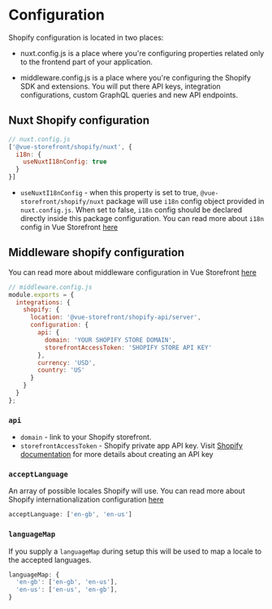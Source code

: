# Configuration


Shopify configuration is located in two places:

- nuxt.config.js is a place where you're configuring properties related only to the frontend part of your application.

- middleware.config.js is a place where you're configuring the Shopify SDK and extensions. You will put there API keys, integration configurations, custom GraphQL queries and new API endpoints.

## Nuxt Shopify configuration

```js
// nuxt.config.js
['@vue-storefront/shopify/nuxt', {
  i18n: {
    useNuxtI18nConfig: true
  }
}]
```

- `useNuxtI18nConfig` - when this property is set to true, `@vue-storefront/shopify/nuxt` package will use `i18n` config object provided in `nuxt.config.js`. When set to false, `i18n` config should be declared directly inside this package configuration. You can read more about `i18n` config in Vue Storefront [here](../advanced/internationalization.md)

## Middleware shopify configuration

You can read more about middleware configuration in Vue Storefront [here](../advanced/server-middleware.md#configuration)

```js
// middleware.config.js
module.exports = {
  integrations: {
    shopify: {
      location: '@vue-storefront/shopify-api/server',
      configuration: {
        api: {
          domain: 'YOUR SHOPIFY STORE DOMAIN',
          storefrontAccessToken: 'SHOPIFY STORE API KEY'
        },
        currency: 'USD',
        country: 'US'
      }
    }
  }
};

```

### `api`

- `domain` - link to your Shopify storefront.
- `storefrontAccessToken` - Shopify private app API key. Visit [Shopify documentation](https://shopify.dev/tutorials/generate-api-credentials) for more details about creating an API key

### `acceptLanguage`

An array of possible locales Shopify will use. You can read more about Shopify internationalization configuration [here](https://shopify.dev/tutorials/review-theme-store-requirements-internationalization)

```js
acceptLanguage: ['en-gb', 'en-us']
```

### `languageMap`

If you supply a `languageMap` during setup this will be used to map a locale to the accepted languages.

```js
languageMap: {
  'en-gb': ['en-gb', 'en-us'],
  'en-us': ['en-us', 'en-gb'],
}
```
